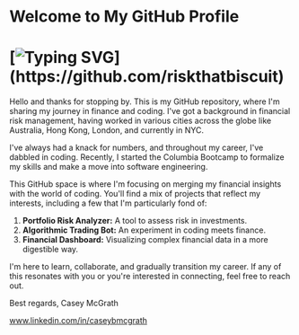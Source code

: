 # Welcome to My GitHub Profile
# [![Typing SVG](https://readme-typing-svg.demolab.com/?lines=Risk+that+Biscuit!)](https://github.com/riskthatbiscuit)

Hello and thanks for stopping by. This is my GitHub repository, where I'm sharing my journey in finance and coding. I've got a background in financial risk management, having worked in various cities across the globe like Australia, Hong Kong, London, and currently in NYC.

I've always had a knack for numbers, and throughout my career, I've dabbled in coding. Recently, I started the Columbia Bootcamp to formalize my skills and make a move into software engineering.

This GitHub space is where I'm focusing on merging my financial insights with the world of coding. You'll find a mix of projects that reflect my interests, including a few that I'm particularly fond of:

1. **Portfolio Risk Analyzer:** A tool to assess risk in investments.
2. **Algorithmic Trading Bot:** An experiment in coding meets finance.
3. **Financial Dashboard:** Visualizing complex financial data in a more digestible way.

I'm here to learn, collaborate, and gradually transition my career. If any of this resonates with you or you're interested in connecting, feel free to reach out.

Best regards,
Casey McGrath

www.linkedin.com/in/caseybmcgrath
